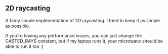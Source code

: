 ## 2D raycasting
A fairly simple implementation of 2D raycasting. I tried to keep it as simple as possible.

If you're having any performance issues, you can just change the CASTED_RAYS constant, but if my laptop runs it, your microwave should be able to run it too :)
